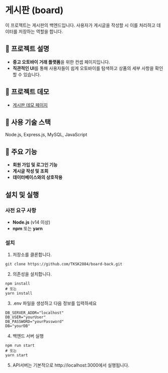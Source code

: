 # 게시판 (board)
이 프로젝트는 게시판의 백엔드입니다. 사용자가 게시글을 작성할 시 이를 처리하고 데이터를 저장하는 역할을 합니다.

## 📄 프로젝트 설명
- **중고 오토바이 거래 플랫폼**을 위한 컨셉 페이지입니다.
- **직관적인 UI**를 통해 사용자들이 쉽게 오토바이를 탐색하고 상품의 세부 사항을 확인 할 수 있습니다.

## 🚀 프로젝트 데모
- [게시판 데모 페이지](https://board.highground.kr/)

## 🔧 사용 기술 스택
Node.js, Express.js, MySQL, JavaScript

## 📌 주요 기능
- **회원 가입 및 로그인 기능**
- **게시글 작성 및 조회**
- **데이터베이스와의 상호작용**

## 설치 및 실행

### 사전 요구 사항
- **Node.js** (v14 이상)
- **npm** 또는 **yarn**

### 설치

1. 저장소를 클론합니다.
```
git clone https://github.com/TKSK2884/board-back.git
```

2. 의존성을 설치합니다.
```
npm install
# 또는
yarn install
```

3. .env 파일을 생성하고 다음 정보를 입력하세요
```
DB_SERVER_ADDR="localhost"
DB_USER="yourUser"
DB_PASSWORD="yourPassword"
DB="yourDB"
```
4. 백엔드 서버 실행
```
npm run start
# 또는
yarn start
```
5. API서버는 기본적으로 http://localhost:3000에서 실행됩니다.
